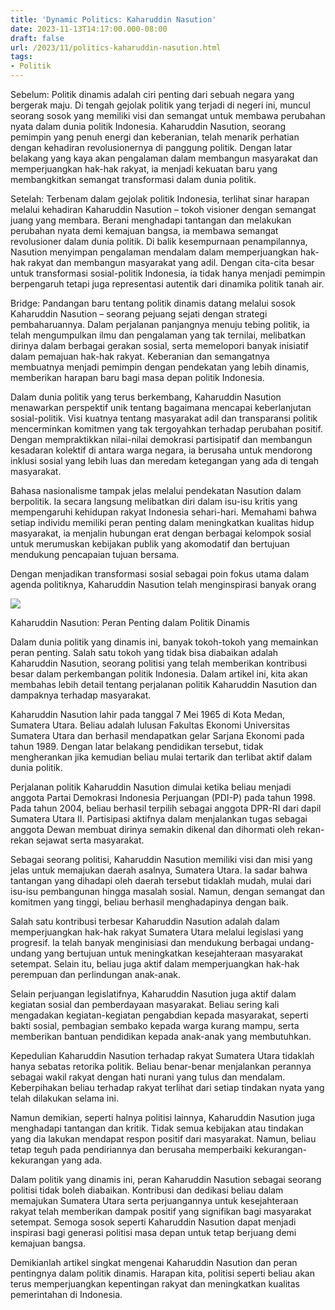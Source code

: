 ```yaml
---
title: 'Dynamic Politics: Kaharuddin Nasution'
date: 2023-11-13T14:17:00.000-08:00
draft: false
url: /2023/11/politics-kaharuddin-nasution.html
tags: 
- Politik
---
```


  

Sebelum: Politik dinamis adalah ciri penting dari sebuah negara yang bergerak maju. Di tengah gejolak politik yang terjadi di negeri ini, muncul seorang sosok yang memiliki visi dan semangat untuk membawa perubahan nyata dalam dunia politik Indonesia. Kaharuddin Nasution, seorang pemimpin yang penuh energi dan keberanian, telah menarik perhatian dengan kehadiran revolusionernya di panggung politik. Dengan latar belakang yang kaya akan pengalaman dalam membangun masyarakat dan memperjuangkan hak-hak rakyat, ia menjadi kekuatan baru yang membangkitkan semangat transformasi dalam dunia politik.

  

Setelah: Terbenam dalam gejolak politik Indonesia, terlihat sinar harapan melalui kehadiran Kaharuddin Nasution – tokoh visioner dengan semangat juang yang membara. Berani menghadapi tantangan dan melakukan perubahan nyata demi kemajuan bangsa, ia membawa semangat revolusioner dalam dunia politik. Di balik kesempurnaan penampilannya, Nasution menyimpan pengalaman mendalam dalam memperjuangkan hak-hak rakyat dan membangun masyarakat yang adil. Dengan cita-cita besar untuk transformasi sosial-politik Indonesia, ia tidak hanya menjadi pemimpin berpengaruh tetapi juga representasi autentik dari dinamika politik tanah air.

  

Bridge: Pandangan baru tentang politik dinamis datang melalui sosok Kaharuddin Nasution – seorang pejuang sejati dengan strategi pembaharuannya. Dalam perjalanan panjangnya menuju tebing politik, ia telah mengumpulkan ilmu dan pengalaman yang tak ternilai, melibatkan dirinya dalam berbagai gerakan sosial, serta memelopori banyak inisiatif dalam pemajuan hak-hak rakyat. Keberanian dan semangatnya membuatnya menjadi pemimpin dengan pendekatan yang lebih dinamis, memberikan harapan baru bagi masa depan politik Indonesia.

  

Dalam dunia politik yang terus berkembang, Kaharuddin Nasution menawarkan perspektif unik tentang bagaimana mencapai keberlanjutan sosial-politik. Visi kuatnya tentang masyarakat adil dan transparansi politik mencerminkan komitmen yang tak tergoyahkan terhadap perubahan positif. Dengan mempraktikkan nilai-nilai demokrasi partisipatif dan membangun kesadaran kolektif di antara warga negara, ia berusaha untuk mendorong inklusi sosial yang lebih luas dan meredam ketegangan yang ada di tengah masyarakat.

  

Bahasa nasionalisme tampak jelas melalui pendekatan Nasution dalam berpolitik. Ia secara langsung melibatkan diri dalam isu-isu kritis yang mempengaruhi kehidupan rakyat Indonesia sehari-hari. Memahami bahwa setiap individu memiliki peran penting dalam meningkatkan kualitas hidup masyarakat, ia menjalin hubungan erat dengan berbagai kelompok sosial untuk merumuskan kebijakan publik yang akomodatif dan bertujuan mendukung pencapaian tujuan bersama.

  

Dengan menjadikan transformasi sosial sebagai poin fokus utama dalam agenda politiknya, Kaharuddin Nasution telah menginspirasi banyak orang

  

![](https://www.riauonline.co.id/foto/bank/images2/kaharuddin-nas.jpg)

  

Kaharuddin Nasution: Peran Penting dalam Politik Dinamis

  

Dalam dunia politik yang dinamis ini, banyak tokoh-tokoh yang memainkan peran penting. Salah satu tokoh yang tidak bisa diabaikan adalah Kaharuddin Nasution, seorang politisi yang telah memberikan kontribusi besar dalam perkembangan politik Indonesia. Dalam artikel ini, kita akan membahas lebih detail tentang perjalanan politik Kaharuddin Nasution dan dampaknya terhadap masyarakat.

  

Kaharuddin Nasution lahir pada tanggal 7 Mei 1965 di Kota Medan, Sumatera Utara. Beliau adalah lulusan Fakultas Ekonomi Universitas Sumatera Utara dan berhasil mendapatkan gelar Sarjana Ekonomi pada tahun 1989. Dengan latar belakang pendidikan tersebut, tidak mengherankan jika kemudian beliau mulai tertarik dan terlibat aktif dalam dunia politik.

  

Perjalanan politik Kaharuddin Nasution dimulai ketika beliau menjadi anggota Partai Demokrasi Indonesia Perjuangan (PDI-P) pada tahun 1998. Pada tahun 2004, beliau berhasil terpilih sebagai anggota DPR-RI dari dapil Sumatera Utara II. Partisipasi aktifnya dalam menjalankan tugas sebagai anggota Dewan membuat dirinya semakin dikenal dan dihormati oleh rekan-rekan sejawat serta masyarakat.

  

Sebagai seorang politisi, Kaharuddin Nasution memiliki visi dan misi yang jelas untuk memajukan daerah asalnya, Sumatera Utara. Ia sadar bahwa tantangan yang dihadapi oleh daerah tersebut tidaklah mudah, mulai dari isu-isu pembangunan hingga masalah sosial. Namun, dengan semangat dan komitmen yang tinggi, beliau berhasil menghadapinya dengan baik.

  

Salah satu kontribusi terbesar Kaharuddin Nasution adalah dalam memperjuangkan hak-hak rakyat Sumatera Utara melalui legislasi yang progresif. Ia telah banyak menginisiasi dan mendukung berbagai undang-undang yang bertujuan untuk meningkatkan kesejahteraan masyarakat setempat. Selain itu, beliau juga aktif dalam memperjuangkan hak-hak perempuan dan perlindungan anak-anak.

  

Selain perjuangan legislatifnya, Kaharuddin Nasution juga aktif dalam kegiatan sosial dan pemberdayaan masyarakat. Beliau sering kali mengadakan kegiatan-kegiatan pengabdian kepada masyarakat, seperti bakti sosial, pembagian sembako kepada warga kurang mampu, serta memberikan bantuan pendidikan kepada anak-anak yang membutuhkan.

  

Kepedulian Kaharuddin Nasution terhadap rakyat Sumatera Utara tidaklah hanya sebatas retorika politik. Beliau benar-benar menjalankan perannya sebagai wakil rakyat dengan hati nurani yang tulus dan mendalam. Keberpihakan beliau terhadap rakyat terlihat dari setiap tindakan nyata yang telah dilakukan selama ini.

  

Namun demikian, seperti halnya politisi lainnya, Kaharuddin Nasution juga menghadapi tantangan dan kritik. Tidak semua kebijakan atau tindakan yang dia lakukan mendapat respon positif dari masyarakat. Namun, beliau tetap teguh pada pendiriannya dan berusaha memperbaiki kekurangan-kekurangan yang ada.

  

Dalam politik yang dinamis ini, peran Kaharuddin Nasution sebagai seorang politisi tidak boleh diabaikan. Kontribusi dan dedikasi beliau dalam memajukan Sumatera Utara serta perjuangannya untuk kesejahteraan rakyat telah memberikan dampak positif yang signifikan bagi masyarakat setempat. Semoga sosok seperti Kaharuddin Nasution dapat menjadi inspirasi bagi generasi politisi masa depan untuk tetap berjuang demi kemajuan bangsa.

  

Demikianlah artikel singkat mengenai Kaharuddin Nasution dan peran pentingnya dalam politik dinamis. Harapan kita, politisi seperti beliau akan terus memperjuangkan kepentingan rakyat dan meningkatkan kualitas pemerintahan di Indonesia.